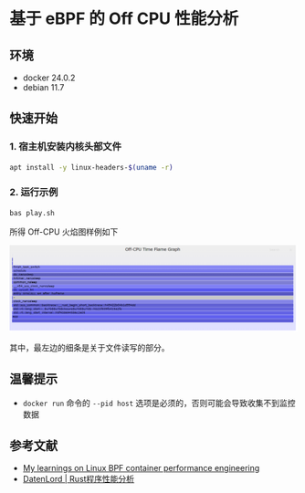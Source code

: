 # 基于 eBPF 的 Off CPU 性能分析

## 环境
- docker 24.0.2
- debian 11.7

## 快速开始

### 1. 宿主机安装内核头部文件

```bash
apt install -y linux-headers-$(uname -r)
```

### 2. 运行示例

```bash
bas play.sh
```

所得 Off-CPU 火焰图样例如下

![](./images/off-cpu-flame-graph-by-ebpf.png)

其中，最左边的细条是关于文件读写的部分。

## 温馨提示

- `docker run` 命令的 `--pid host` 选项是必须的，否则可能会导致收集不到监控数据

## 参考文献
- [My learnings on Linux BPF container performance engineering](https://thatdevopsguy.medium.com/my-learnings-on-linux-bpf-container-performance-engineering-3eb424b73d56)
- [DatenLord | Rust程序性能分析](https://rustmagazine.github.io/rust_magazine_2021/chapter_11/rust-profiling.html)
